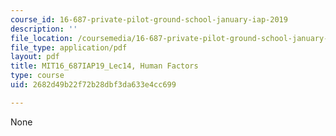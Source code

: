 ```yaml
---
course_id: 16-687-private-pilot-ground-school-january-iap-2019
description: ''
file_location: /coursemedia/16-687-private-pilot-ground-school-january-iap-2019/2682d49b22f72b28dbf3da633e4cc699_MIT16_687IAP19_Lec14.pdf
file_type: application/pdf
layout: pdf
title: MIT16_687IAP19_Lec14, Human Factors
type: course
uid: 2682d49b22f72b28dbf3da633e4cc699

---
```

None